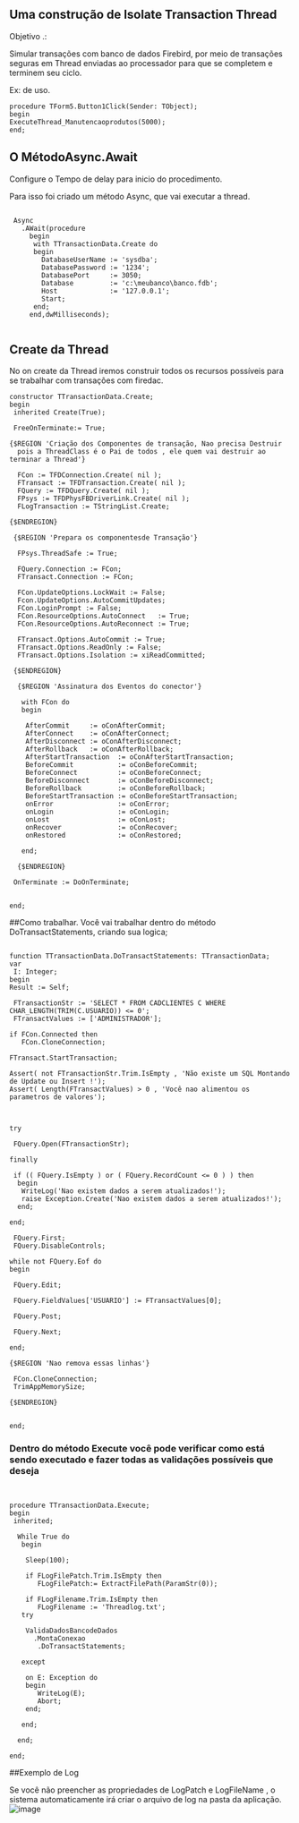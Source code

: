 ## Uma construção de Isolate Transaction Thread
Objetivo .:

Simular transações com banco de dados Firebird, por meio de transações seguras em Thread enviadas ao processador para que se completem e terminem seu ciclo.

Ex: de uso.

 ```Delphi
 procedure TForm5.Button1Click(Sender: TObject);
begin
 ExecuteThread_Manutencaoprodutos(5000);
end;
```

## O MétodoAsync.Await
Configure o Tempo de delay para inicio do procedimento.

Para isso foi criado um método Async, que vai executar a thread.

```Delphi

 Async
   .AWait(procedure
     begin
      with TTransactionData.Create do
      begin
        DatabaseUserName := 'sysdba';
        DatabasePassword := '1234';
        DatabasePort     := 3050;
        Database         := 'c:\meubanco\banco.fdb';
        Host             := '127.0.0.1';
        Start;
      end;
     end,dwMilliseconds);
     
```
## Create da Thread
No on create da Thread iremos construir todos os recursos possíveis para se trabalhar com transações com firedac.

```Delphi
constructor TTransactionData.Create;
begin
 inherited Create(True);
 
 FreeOnTerminate:= True;
 
{$REGION 'Criação dos Componentes de transação, Nao precisa Destruir
  pois a ThreadClass é o Pai de todos , ele quem vai destruir ao terminar a Thread'}

  FCon := TFDConnection.Create( nil );
  FTransact := TFDTransaction.Create( nil );
  FQuery := TFDQuery.Create( nil );
  FPsys := TFDPhysFBDriverLink.Create( nil );
  FLogTransaction := TStringList.Create;

{$ENDREGION}

 {$REGION 'Prepara os componentesde Transação'}
 
  FPsys.ThreadSafe := True;

  FQuery.Connection := FCon;
  FTransact.Connection := FCon;

  FCon.UpdateOptions.LockWait := False;
  Fcon.UpdateOptions.AutoCommitUpdates;
  FCon.LoginPrompt := False;
  FCon.ResourceOptions.AutoConnect   := True;
  FCon.ResourceOptions.AutoReconnect := True;
  
  FTransact.Options.AutoCommit := True;
  FTransact.Options.ReadOnly := False;
  FTransact.Options.Isolation := xiReadCommitted;
  
 {$ENDREGION}

  {$REGION 'Assinatura dos Eventos do conector'}

   with FCon do
   begin
   
    AfterCommit     := oConAfterCommit;
    AfterConnect    := oConAfterConnect;
    AfterDisconnect := oConAfterDisconnect;
    AfterRollback   := oConAfterRollback;
    AfterStartTransaction  := oConAfterStartTransaction;
    BeforeCommit           := oConBeforeCommit;
    BeforeConnect          := oConBeforeConnect;
    BeforeDisconnect       := oConBeforeDisconnect;
    BeforeRollback         := oConBeforeRollback;
    BeforeStartTransaction := oConBeforeStartTransaction;
    onError                := oConError;
    onLogin                := oConLogin;
    onLost                 := oConLost;
    onRecover              := oConRecover;
    onRestored             := oConRestored;
    
   end;

  {$ENDREGION}

 OnTerminate := DoOnTerminate;
 

end;

```

##Como trabalhar.
 Você vai trabalhar dentro do método DoTransactStatements, criando sua logica; 
 
 ```Delphi
 
function TTransactionData.DoTransactStatements: TTransactionData;
var
  I: Integer;
begin
 Result := Self;

  FTransactionStr := 'SELECT * FROM CADCLIENTES C WHERE CHAR_LENGTH(TRIM(C.USUARIO)) <= 0';
  FTransactValues := ['ADMINISTRADOR'];
 
 if FCon.Connected then
    FCon.CloneConnection;
    
 FTransact.StartTransaction;
 
 Assert( not FTransactionStr.Trim.IsEmpty , 'Não existe um SQL Montando de Update ou Insert !');
 Assert( Length(FTransactValues) > 0 , 'Você nao alimentou os parametros de valores');

    
    
 try 
 
  FQuery.Open(FTransactionStr);
  
 finally
 
  if (( FQuery.IsEmpty ) or ( FQuery.RecordCount <= 0 ) ) then
   begin
    WriteLog('Nao existem dados a serem atualizados!');
    raise Exception.Create('Nao existem dados a serem atualizados!');
   end;
     
 end;
 
  FQuery.First;
  FQuery.DisableControls;
  
 while not FQuery.Eof do
 begin  
 
  FQuery.Edit;
  
  FQuery.FieldValues['USUARIO'] := FTransactValues[0];
  
  FQuery.Post;
  
  FQuery.Next;   
  
 end;
 
 {$REGION 'Nao remova essas linhas'}
 
  FCon.CloneConnection;       
  TrimAppMemorySize;
  
 {$ENDREGION}
  
  
end;
 
 ```
 
 ### Dentro do método Execute você pode verificar como está sendo executado e fazer todas as validações possíveis que deseja
 
 ```Delphi
 
 
procedure TTransactionData.Execute;
begin
  inherited;

   While True do
    begin
    
     Sleep(100);  

     if FLogFilePatch.Trim.IsEmpty then
        FLogFilePatch:= ExtractFilePath(ParamStr(0));

     if FLogFilename.Trim.IsEmpty then
        FLogFilename := 'Threadlog.txt';   
    try 
    
     ValidaDadosBancodeDados
       .MontaConexao
        .DoTransactStatements; 
        
    except
    
     on E: Exception do
     begin
        WriteLog(E);
        Abort;
     end;
     
    end;
        
   end;
   
end;
 
 ```
 
 ##Exemplo de Log
 
 Se você não preencher as propriedades de LogPatch e LogFileName , o sistema automaticamente irá criar o arquivo de log na pasta da aplicação.
 ![image](https://user-images.githubusercontent.com/18727307/187077292-633d0d1d-e2f8-4fab-a749-0d18cd2b1e67.png)





